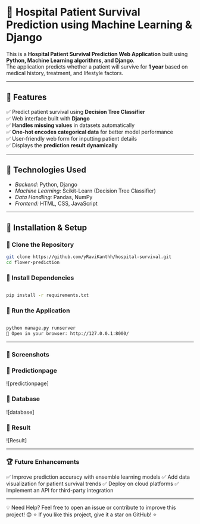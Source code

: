 # 🏥 Hospital Patient Survival Prediction using Machine Learning & Django  

This is a **Hospital Patient Survival Prediction Web Application** built using **Python, Machine Learning algorithms, and Django**.  
The application predicts whether a patient will survive for **1 year** based on medical history, treatment, and lifestyle factors.  

---

## 📌 Features  

✅ Predict patient survival using **Decision Tree Classifier**  
✅ Web interface built with **Django**  
✅ **Handles missing values** in datasets automatically  
✅ **One-hot encodes categorical data** for better model performance  
✅ User-friendly web form for inputting patient details  
✅ Displays the **prediction result dynamically** 

---

## 🎯 Technologies Used  

- *Backend:* Python, Django  
- *Machine Learning:* Scikit-Learn (Decision Tree Classifier)  
- *Data Handling:* Pandas, NumPy  
- *Frontend:* HTML, CSS, JavaScript  

---

## 🔧 Installation & Setup  

### 🔹 Clone the Repository  
```bash
git clone https://github.com/yRaviKanthh/hospital-survival.git
cd flower-prediction
```
### 🔹 Install Dependencies
```bash

pip install -r requirements.txt
```

### 🔹 Run the Application
```bash

python manage.py runserver
🔗 Open in your browser: http://127.0.0.1:8000/
```
---

### 📸 Screenshots

### 🔹 Predictionpage

![predictionpage]

### 🔹 Database

![database]

### 🔹 Result

![Result]

---

### 🏆 Future Enhancements  
✅ Improve prediction accuracy with ensemble learning models
✅ Add data visualization for patient survival trends
✅ Deploy on cloud platforms
✅ Implement an API for third-party integration

---

💡 Need Help?
Feel free to open an issue or contribute to improve this project! 😊
⭐ If you like this project, give it a star on GitHub! ⭐









